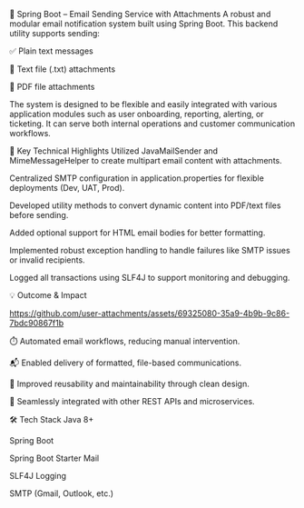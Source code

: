 📧 Spring Boot – Email Sending Service with Attachments
A robust and modular email notification system built using Spring Boot. This backend utility supports sending:

✅ Plain text messages

📄 Text file (.txt) attachments

📑 PDF file attachments

The system is designed to be flexible and easily integrated with various application modules such as user onboarding, reporting, alerting, or ticketing. It can serve both internal operations and customer communication workflows.

🔧 Key Technical Highlights
Utilized JavaMailSender and MimeMessageHelper to create multipart email content with attachments.

Centralized SMTP configuration in application.properties for flexible deployments (Dev, UAT, Prod).

Developed utility methods to convert dynamic content into PDF/text files before sending.

Added optional support for HTML email bodies for better formatting.

Implemented robust exception handling to handle failures like SMTP issues or invalid recipients.

Logged all transactions using SLF4J to support monitoring and debugging.

💡 Outcome & Impact

https://github.com/user-attachments/assets/69325080-35a9-4b9b-9c86-7bdc90867f1b


⏱️ Automated email workflows, reducing manual intervention.

📬 Enabled delivery of formatted, file-based communications.

🔁 Improved reusability and maintainability through clean design.

🔗 Seamlessly integrated with other REST APIs and microservices.

🛠️ Tech Stack
Java 8+

Spring Boot

Spring Boot Starter Mail

SLF4J Logging

SMTP (Gmail, Outlook, etc.)

